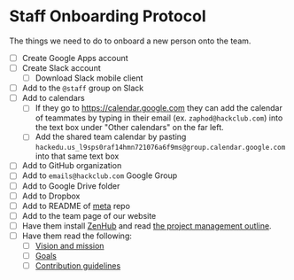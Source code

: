 # Staff Onboarding Protocol

The things we need to do to onboard a new person onto the team.

- [ ] Create Google Apps account
- [ ] Create Slack account
  - [ ] Download Slack mobile client
- [ ] Add to the `@staff` group on Slack
- [ ] Add to calendars
  - [ ] If they go to https://calendar.google.com they can add the calendar of
    teammates by typing in their email (ex. `zaphod@hackclub.com`) into the
    text box under "Other calendars" on the far left.
  - [ ] Add the shared team calendar by pasting
    `hackedu.us_l9sps0raf14hmn721076a6f9ms@group.calendar.google.com` into that
    same text box
- [ ] Add to GitHub organization
- [ ] Add to `emails@hackclub.com` Google Group
- [ ] Add to Google Drive folder
- [ ] Add to Dropbox
- [ ] Add to README of [meta](https://github.com/hackclub/meta) repo
- [ ] Add to the team page of our website
- [ ] Have them install [ZenHub](https://www.zenhub.io/) and read
  [the project management outline](../README.md#project-management).
- [ ] Have them read the following:
  - [ ] [Vision and mission](../README.md#vision-and-mission)
  - [ ] [Goals](../GOALS.md)
  - [ ] [Contribution guidelines](https://github.com/hackclub/hackclub/blob/master/CONTRIBUTING.md)
